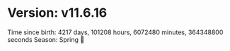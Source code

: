 # Version: v11.6.16
Time since birth: 4217 days, 101208 hours, 6072480 minutes, 364348800 seconds
Season: Spring 🌸

